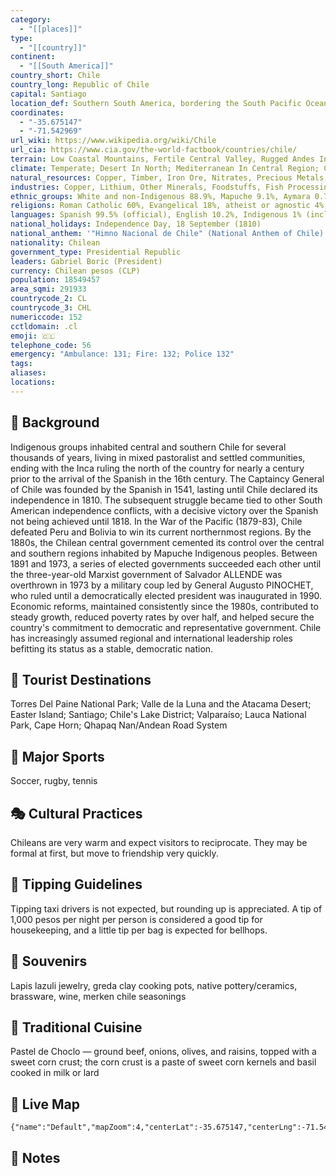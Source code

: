 ```yaml
---
category:
  - "[[places]]"
type:
  - "[[country]]"
continent:
  - "[[South America]]"
country_short: Chile
country_long: Republic of Chile
capital: Santiago
location_def: Southern South America, bordering the South Pacific Ocean, between Argentina and Peru
coordinates:
  - "-35.675147"
  - "-71.542969"
url_wiki: https://www.wikipedia.org/wiki/Chile
url_cia: https://www.cia.gov/the-world-factbook/countries/chile/
terrain: Low Coastal Mountains, Fertile Central Valley, Rugged Andes In East
climate: Temperate; Desert In North; Mediterranean In Central Region; Cool And Damp In South
natural_resources: Copper, Timber, Iron Ore, Nitrates, Precious Metals, Molybdenum, Hydropower
industries: Copper, Lithium, Other Minerals, Foodstuffs, Fish Processing, Iron And Steel, Wood And Wood Products, Transport Equipment, Cement, Textiles
ethnic_groups: White and non-Indigenous 88.9%, Mapuche 9.1%, Aymara 0.7%, other Indigenous groups 1% (includes Rapa Nui, Likan Antai, Quechua, Colla, Diaguita, Kawesqar, Yagan or Yamana), unspecified 0.3% (2012 est.)
religions: Roman Catholic 60%, Evangelical 18%, atheist or agnostic 4%, none 17% (2018 est.)
languages: Spanish 99.5% (official), English 10.2%, Indigenous 1% (includes Mapudungun, Aymara, Quechua, Rapa Nui), other 2.3%, unspecified 0.2%
national_holidays: Independence Day, 18 September (1810)
national_anthem: '"Himno Nacional de Chile" (National Anthem of Chile)'
nationality: Chilean
government_type: Presidential Republic
leaders: Gabriel Boric (President)
currency: Chilean pesos (CLP)
population: 18549457
area_sqmi: 291933
countrycode_2: CL
countrycode_3: CHL
numericcode: 152
cctldomain: .cl
emoji: 🇨🇱
telephone_code: 56
emergency: "Ambulance: 131; Fire: 132; Police 132"
tags: 
aliases: 
locations:
---
```

## 🌱 Background
Indigenous groups inhabited central and southern Chile for several thousands of years, living in mixed pastoralist and settled communities, ending with the Inca ruling the north of the country for nearly a century prior to the arrival of the Spanish in the 16th century. The Captaincy General of Chile was founded by the Spanish in 1541, lasting until Chile declared its independence in 1810. The subsequent struggle became tied to other South American independence conflicts, with a decisive victory over the Spanish not being achieved until 1818. In the War of the Pacific (1879-83), Chile defeated Peru and Bolivia to win its current northernmost regions. By the 1880s, the Chilean central government cemented its control over the central and southern regions inhabited by Mapuche Indigenous peoples. Between 1891 and 1973, a series of elected governments succeeded each other until the three-year-old Marxist government of Salvador ALLENDE was overthrown in 1973 by a military coup led by General Augusto PINOCHET, who ruled until a democratically elected president was inaugurated in 1990. Economic reforms, maintained consistently since the 1980s, contributed to steady growth, reduced poverty rates by over half, and helped secure the country's commitment to democratic and representative government. Chile has increasingly assumed regional and international leadership roles befitting its status as a stable, democratic nation.

## 📌 Tourist Destinations
Torres Del Paine National Park; Valle de la Luna and the Atacama Desert; Easter Island; Santiago; Chile's Lake District; Valparaíso; Lauca National Park, Cape Horn; Qhapaq Nan/Andean Road System

## 🥇 Major Sports
Soccer, rugby, tennis

## 🎭 Cultural Practices
Chileans are very warm and expect visitors to reciprocate. They may be formal at first, but move to friendship very quickly.

## 🫰 Tipping Guidelines
Tipping taxi drivers is not expected, but rounding up is appreciated. A tip of 1,000 pesos per night per person is considered a good tip for housekeeping, and a little tip per bag is expected for bellhops.

## 🎁 Souvenirs
Lapis lazuli jewelry, greda clay cooking pots, native pottery/ceramics, brassware, wine, merken chile seasonings

## 🍲 Traditional Cuisine
Pastel de Choclo — ground beef, onions, olives, and raisins, topped with a sweet corn crust; the corn crust is a paste of sweet corn kernels and basil cooked in milk or lard

## 📡 Live Map
```mapview
{"name":"Default","mapZoom":4,"centerLat":-35.675147,"centerLng":-71.542969,"query":"","chosenMapSource":0}
```

## 📒 Notes

